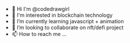 - 👋 Hi I'm @codedrawgirl
- 👀 I'm interested in blockchain technology
- 🌱 I’m currently learning javascript + animation
- 💞️ I’m looking to collaborate on nft/defi project
- 📫 How to reach me ...

<!---
codedrawgirl/codedrawgirl is a ✨ special ✨ repository because its `README.md` (this file) appears on your GitHub profile.
You can click the Preview link to take a look at your changes.
--->
